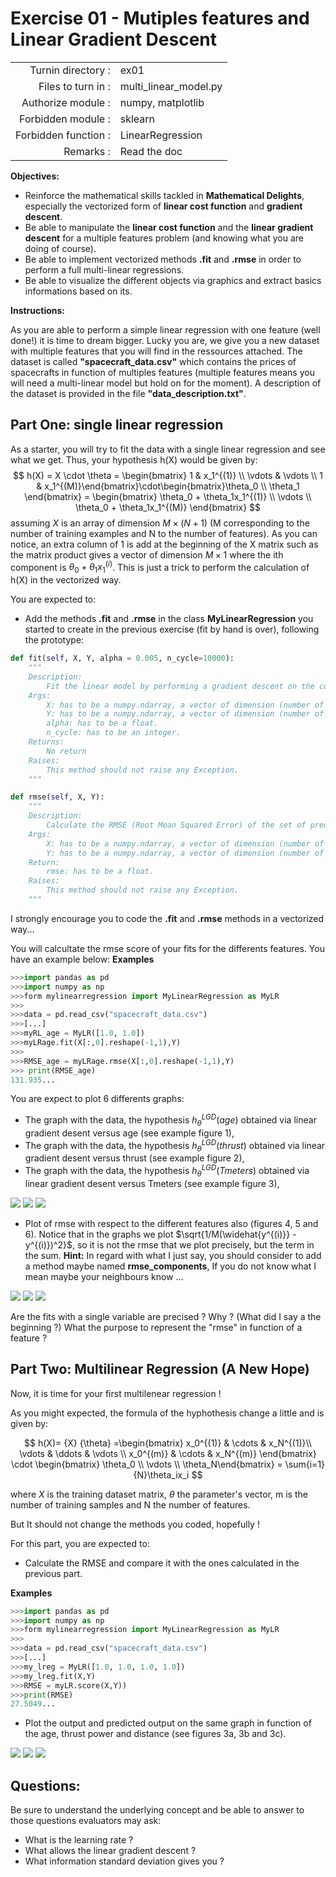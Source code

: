 # Exercise 01 - Mutiples features and Linear Gradient Descent

|                         |                    |
| -----------------------:| ------------------ |
|   Turnin directory :    |  ex01              |
|   Files to turn in :    |  multi_linear\_model.py  |
|   Authorize module :    |  numpy, matplotlib |
|   Forbidden module :    |  sklearn           |
|   Forbidden function :  |  LinearRegression  |
|   Remarks :             |  Read the doc      |

**Objectives:** 

* Reinforce the mathematical skills tackled in **Mathematical Delights**, especially the vectorized form of __linear cost function__ and __gradient descent__.
* Be able to manipulate the __linear cost function__ and the __linear gradient descent__ for a multiple features problem (and knowing what you are doing of course).
* Be able to implement vectorized methods **.fit** and **.rmse** in order to perform a full multi-linear regressions.
* Be able to visualize the different objects via graphics and extract basics informations based on its.


**Instructions:**

As you are able to perform a simple linear regression with one feature (well done!) it is time to dream bigger.
Lucky you are, we give you a new dataset with multiple features that you will find in the ressources attached.
The dataset is called __"spacecraft_data.csv"__ which contains the prices of spacecrafts in function of multiples features (multiple features means you will need a multi-linear model but hold on for the moment). A description of the dataset is provided in the file __"data_description.txt"__.

## Part One: single linear regression

As a starter, you will try to fit the data with a single linear regression and see what we get.
Thus, your hypothesis h(X) would be given by:
$$
h(X) = X \cdot \theta = \begin{bmatrix} 1 & x_1^{(1)} \\ \vdots & \vdots \\ 1 & x_1^{(M)}\end{bmatrix}\cdot\begin{bmatrix}\theta_0 \\ \theta_1 \end{bmatrix} = \begin{bmatrix} \theta_0 + \theta_1x_1^{(1)} \\ \vdots \\ \theta_0 + \theta_1x_1^{(M)} \end{bmatrix}
$$
assuming $X$ is an array of dimension $M \times (N+1)$ (M corresponding to the number of training examples and N to the number of features).
As you can notice, an extra column of 1 is add at the beginning of the X matrix such as the matrix product gives a vector of dimension $M \times 1$ where the ith component is $\theta_0 + \theta_1x_1^{(i)}$. This is just a trick to perform the calculation of h(X) in the vectorized way.

You are expected to:
* Add the methods __.fit__ and __.rmse__ in the class **__MyLinearRegression__** you started to create in the previous exercise (fit by hand is over), following the prototype:
```python
def fit(self, X, Y, alpha = 0.005, n_cycle=10000):
	"""
	Description:
		Fit the linear model by performing a gradient descent on the cost function.
	Args:
		X: has to be a numpy.ndarray, a vector of dimension (number of training examples, number of features).
		Y: has to be a numpy.ndarray, a vector of dimension (number of training examples,1).
		alpha: has to be a float.
		n_cycle: has to be an integer.
	Returns:
		No return
	Raises:
		This method should not raise any Exception.
	"""

def rmse(self, X, Y):
	"""
	Description:
		Calculate the RMSE (Root Mean Squared Error) of the set of predicted values with respect to Y.
	Args:
		X: has to be a numpy.ndarray, a vector of dimension (number of training examples, number of features).
		Y: has to be a numpy.ndarray, a vector of dimension (number of training examples,1).
	Return:
		rmse: has to be a float.
	Raises:
		This method should not raise any Exception.
	"""
```
I strongly encourage you to code the **.fit** and **.rmse** methods in a vectorized way...

You will calcultate the rmse score of your fits for the differents features. You have an example below:
**Examples**
```python
>>>import pandas as pd
>>>import numpy as np
>>>form mylinearregression import MyLinearRegression as MyLR
>>>
>>>data = pd.read_csv("spacecraft_data.csv")
>>>[...]
>>>myRL_age = MyLR([1.0, 1.0])
>>>myLRage.fit(X[:,0].reshape(-1,1),Y)
>>>
>>>RMSE_age = myLRage.rmse(X[:,0].reshape(-1,1),Y)
>>> print(RMSE_age)
131.935...

```

You are expect to plot 6 differents graphs:
* The graph with the data, the hypothesis $h_{{\theta}}^{LGD}(age)$ obtained via linear gradient desent versus age (see example figure 1),
* The graph with the data, the hypothesis $h_{{\theta}}^{LGD}(thrust)$ obtained via linear gradient desent versus thrust (see example figure 2),
* The graph with the data, the hypothesis $h_{{\theta}}^{LGD}(Tmeters)$ obtained via linear gradient desent versus Tmeters (see example figure 3),
<img src="day01/assets/ex01_price_vs_age_part1.png" />

<img src="day01/assets/ex01_price_vs_thrust_part1.png" />

<img src="day01/assets/ex01_price_vs_Tmeters_part1.png" />


* Plot of rmse with respect to the different features also (figures 4, 5 and 6).
Notice that in the graphs we plot $\sqrt{1/M(\widehat{y^{(i)}} - y^{(i)})^2}$, so it is not the rmse that we plot precisely, but the term in the sum.
**Hint:**
In regard with what I just say, you should consider to add a method maybe named **rmse_components**, If you do not know what I mean maybe your neighbours know ...
<img src="day01/assets/ex01_std_deviation_vs_age.png" />

<img src="day01/assets/ex01_std_deviation_vs_thrust.png" />

<img src="day01/assets/ex01_std_deviation_vs_Tmeters.png" />

Are the fits with a single variable are precised ? Why ? (What did I say a the beginning ?)
What the purpose to represent the "rmse" in function of a feature ?


## Part Two: Multilinear Regression (A New Hope)
Now, it is time for your first multilenear regression !

As you might expected, the formula of the hyphothesis change a little and is given by:
<br>

$$
h(X)= {X} {\theta}
  =\begin{bmatrix} x_0^{(1)} & \cdots & x_N^{(1)}\\ \vdots & \ddots & \vdots \\ x_0^{(m)} & \cdots & x_N^{(m)}  \end{bmatrix} \cdot \begin{bmatrix} \theta_0 \\ \vdots \\ \theta_N\end{bmatrix}
  = \sum{i=1}{N}\theta_ix_i
$$

where ${X}$ is the training dataset matrix, ${\theta}$ the parameter's vector, m is the number of training samples and N the number of features.

But It should not change the methods you coded, hopefully !

For this part, you are expected to:
* Calculate the RMSE and compare it with the ones calculated in the previous part.

**Examples**
```python
>>>import pandas as pd
>>>import numpy as np
>>>form mylinearregression import MyLinearRegression as MyLR
>>>
>>>data = pd.read_csv("spacecraft_data.csv")
>>>[...]
>>>my_lreg = MyLR([1.0, 1.0, 1.0, 1.0])
>>>my_lreg.fit(X,Y)
>>>RMSE = myLR.score(X,Y))
>>>print(RMSE)
27.5049...
```

* Plot the output and predicted output on the same graph in function of the age, thrust power and distance (see figures 3a, 3b and 3c).

<img src="day01/assets/Figure_1a_price_vs_theta.png" />

<img src="day01/assets/Figure_1b_price_vs_theta.png" />

<img src="day01/assets/Figure_1c_price_vs_theta.png" />


## Questions:

Be sure to understand the underlying concept and be able to answer to those questions evaluators may ask:
* What is the learning rate ?
* What allows the linear gradient descent ?
* What information standard deviation gives you ?

